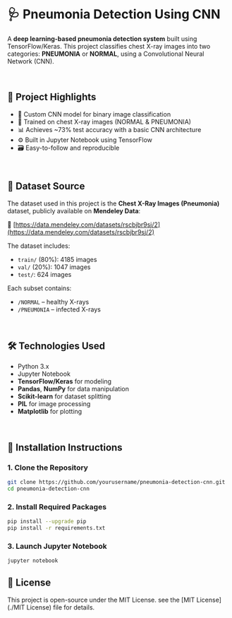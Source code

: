 # 🩺 **Pneumonia Detection Using CNN**

A **deep learning-based pneumonia detection system** built using TensorFlow/Keras. This project classifies chest X-ray images into two categories: **PNEUMONIA** or **NORMAL**, using a Convolutional Neural Network (CNN).

<br/>

## 📌 **Project Highlights**

- 🧠 Custom CNN model for binary image classification  
- 🩻 Trained on chest X-ray images (NORMAL & PNEUMONIA)  
- 📊 Achieves ~73% test accuracy with a basic CNN architecture  
- ⚙️ Built in Jupyter Notebook using TensorFlow  
- 🗃️ Easy-to-follow and reproducible  

<br/>

## 🧾 **Dataset Source**

The dataset used in this project is the **Chest X-Ray Images (Pneumonia)** dataset, publicly available on **Mendeley Data**:

🔗 [https://data.mendeley.com/datasets/rscbjbr9sj/2](https://data.mendeley.com/datasets/rscbjbr9sj/2)

The dataset includes:
- `train/` (80%): 4185 images  
- `val/` (20%): 1047 images  
- `test/`: 624 images  

Each subset contains:
- `/NORMAL` – healthy X-rays  
- `/PNEUMONIA` – infected X-rays

<br/>

## 🛠️ **Technologies Used**

- Python 3.x  
- Jupyter Notebook  
- **TensorFlow/Keras** for modeling  
- **Pandas**, **NumPy** for data manipulation  
- **Scikit-learn** for dataset splitting  
- **PIL** for image processing  
- **Matplotlib** for plotting  

<br/>

## 🚀 **Installation Instructions**

### 1. Clone the Repository

```bash
git clone https://github.com/yourusername/pneumonia-detection-cnn.git
cd pneumonia-detection-cnn
```
### 2. Install Required Packages
```bash
pip install --upgrade pip
pip install -r requirements.txt
```
### 3. Launch Jupyter Notebook
``` bash
jupyter notebook
```
## 📄 **License**

This project is open-source under the MIT License. see the [MIT License](./MIT License) file for details.